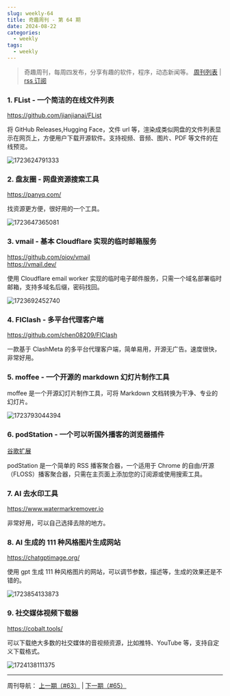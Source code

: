 ```yaml
---
slug: weekly-64
title: 奇趣周刊 - 第 64 期
date: 2024-08-22
categories:
  - weekly
tags:
  - weekly
---
```


> 奇趣周刊，每周四发布，分享有趣的软件，程序，动态新闻等。 [周刊列表](/categories/weekly/) | [rss 订阅](/categories/weekly/index.xml)

### 1. FList - 一个简洁的在线文件列表

https://github.com/jianjianai/FList

将 GitHub Releases,Hugging Face，文件 url 等，渲染成类似网盘的文件列表显示在网页上，方便用户下载开源软件。支持视频、音频、图片、PDF 等文件的在线预览。

![1723624791333](https://imgurl.zishu.me/2024/08/1723624791333.webp)

### 2. 盘友圈 - 网盘资源搜索工具

https://panyq.com/

找资源更方便，很好用的一个工具。

![1723647365081](https://imgurl.zishu.me/2024/08/1723647365081.webp)

### 3. vmail - 基本 Cloudflare 实现的临时邮箱服务

https://github.com/oiov/vmail  
https://vmail.dev/

使用 Cloudflare email worker 实现的临时电子邮件服务，只需一个域名部署临时邮箱，支持多域名后缀，密码找回。

![1723692452740](https://imgurl.zishu.me/2024/08/1723692452740.webp)

### 4. FlClash - 多平台代理客户端

https://github.com/chen08209/FlClash

一款基于 ClashMeta 的多平台代理客户端，简单易用，开源无广告。速度很快，非常好用。

### 5. moffee - 一个开源的 markdown 幻灯片制作工具

moffee 是一个开源幻灯片制作工具，可将 Markdown 文档转换为干净、专业的幻灯片。

![1723793044394](https://imgurl.zishu.me/2024/08/1723793044394.webp)

### 6. podStation - 一个可以听国外播客的浏览器插件

[谷歌扩展](https://chromewebstore.google.com/detail/bpcagekijmfcocgjlnnhpdogbplajjfn)

podStation 是一个简单的 RSS 播客聚合器，一个适用于 Chrome 的自由/开源（FLOSS）播客聚合器，只需在主页面上添加您的订阅源或使用搜索工具。

### 7. AI 去水印工具

https://www.watermarkremover.io

非常好用，可以自己选择去除的地方。

### 8. AI 生成的 111 种风格图片生成网站

https://chatgptimage.org/

使用 gpt 生成 111 种风格图片的网站，可以调节参数，描述等，生成的效果还是不错的。

![1723854133873](https://imgurl.zishu.me/2024/08/1723854133873.webp)

### 9. 社交媒体视频下载器

https://cobalt.tools/

可以下载绝大多数的社交媒体的音视频资源，比如推特、YouTube 等，支持自定义下载格式。

![1724138111375](https://imgurl.zishu.me/2024/08/1724138111375.webp)


---

周刊导航：
[上一期（#63）](/blog/weekly-63.html) | [下一期（#65）](/blog/weekly-65.html)
